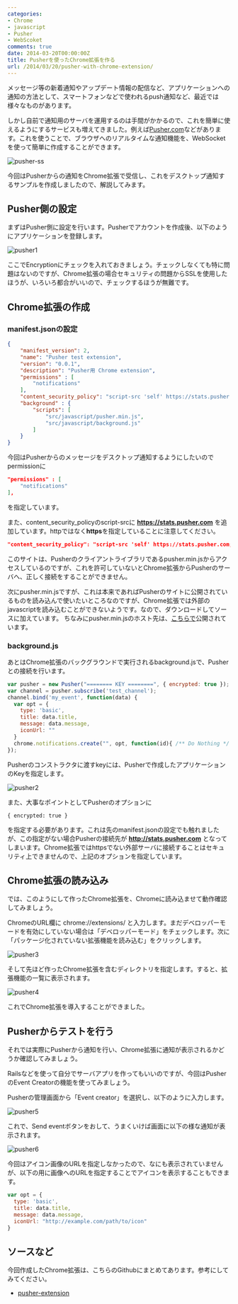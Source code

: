 ```yaml
---
categories:
- Chrome
- javascript
- Pusher
- WebScoket
comments: true
date: 2014-03-20T00:00:00Z
title: Pusherを使ったChrome拡張を作る
url: /2014/03/20/pusher-with-chrome-extension/
---
```


メッセージ等の新着通知やアップデート情報の配信など、アプリケーションへの通知の方法として、スマートフォンなどで使われるpush通知など、最近では様々なものがあります。

しかし自前で通知用のサーバを運用するのは手間がかかるので、これを簡単に使えるようにするサービスも増えてきました。例えば[Pusher.com](http://pusher.com)などがあります。これを使うことで、ブラウザへのリアルタイムな通知機能を、WebSocketを使って簡単に作成することができます。

![pusher-ss](/images/20140321/pusher-ss.png)

今回はPusherからの通知をChrome拡張で受信し、これをデスクトップ通知するサンプルを作成しましたので、解説してみます。

## Pusher側の設定

まずはPusher側に設定を行います。Pusherでアカウントを作成後、以下のようにアプリケーションを登録します。

![pusher1](/images/20140321/pusher1.png)

ここでEncryptionにチェックを入れておきましょう。チェックしなくても特に問題はないのですが、Chrome拡張の場合セキュリティの問題からSSLを使用したほうが、いろいろ都合がいいので、チェックするほうが無難です。

## Chrome拡張の作成

### manifest.jsonの設定

``` json manifest.json
{
    "manifest_version": 2,
    "name": "Pusher test extension",
    "version": "0.0.1",
    "description": "Pusher用 Chrome extension",
    "permissions" : [
        "notifications"
    ],
    "content_security_policy": "script-src 'self' https://stats.pusher.com; object-src 'self'",
    "background" : {
        "scripts": [
            "src/javascript/pusher.min.js",
            "src/javascript/background.js"
        ]
    }
}
```

今回はPusherからのメッセージをデスクトップ通知するようにしたいのでpermissionに
``` json
"permissions" : [
    "notifications"
],
```
を指定しています。

また、content_security_policyのscript-srcに **https://stats.pusher.com** を追加しています。httpではなく**https**を指定していることに注意してください。

``` json
"content_security_policy": "script-src 'self' https://stats.pusher.com; object-src 'self'",
```

このサイトは、Pusherのクライアントライブラリであるpusher.min.jsからアクセスしているのですが、これを許可していないとChrome拡張からPusherのサーバへ、正しく接続をすることができません。

次にpusher.min.jsですが、これは本来であればPusherのサイトに公開されているものを読み込んで使いたいところなのですが、Chrome拡張では外部のjavascriptを読み込むことができないようです。なので、ダウンロードしてソースに加えています。
ちなみにpusher.min.jsのホスト先は、[こちらで](http://pusher.com/docs/client_libraries)公開されています。


### background.js

あとはChrome拡張のバックグラウンドで実行されるbackground.jsで、Pusherとの接続を行います。

``` javascript background.js
var pusher = new Pusher("======== KEY ========", { encrypted: true });
var channel = pusher.subscribe('test_channel');
channel.bind('my_event', function(data) {
  var opt = {
    type: 'basic',
    title: data.title,
    message: data.message,
    iconUrl: ""
  }
  chrome.notifications.create("", opt, function(id){ /** Do Nothing */ });  
});
```

Pusherのコンストラクタに渡すkeyには、Pusherで作成したアプリケーションのKeyを指定します。

![pusher2](/images/20140321/pusher2.png)

また、大事なポイントとしてPusherのオプションに

```
{ encrypted: true }
```

を指定する必要があります。これは先のmanifest.jsonの設定でも触れましたが、この指定がない場合Pusherの接続先が **http://stats.pusher.com** となってしまいます。Chrome拡張ではhttpsでない外部サーバに接続することはセキュリティ上できませんので、上記のオプションを指定しています。

## Chrome拡張の読み込み

では、このようにして作ったChrome拡張を、Chromeに読み込ませて動作確認してみましょう。

ChromeのURL欄に chrome://extensions/ と入力します。まだデベロッパーモードを有効にしていない場合は「デベロッパーモード」をチェックします。次に「パッケージ化されていない拡張機能を読み込む」をクリックします。

![pusher3](/images/20140321/pusher3.png)

そして先ほど作ったChrome拡張を含むディレクトリを指定します。すると、拡張機能の一覧に表示されます。

![pusher4](/images/20140321/pusher4.png)

これでChrome拡張を導入することができました。

## Pusherからテストを行う

それでは実際にPusherから通知を行い、Chrome拡張に通知が表示されるかどうか確認してみましょう。

Railsなどを使って自分でサーバアプリを作ってもいいのですが、今回はPusherのEvent Creatorの機能を使ってみましょう。

Pusherの管理画面から「Event creator」を選択し、以下のように入力します。

![pusher5](/images/20140321/pusher5.png)

これで、Send eventボタンをおして、うまくいけば画面に以下の様な通知が表示されます。

![pusher6](/images/20140321/pusher6.png)

今回はアイコン画像のURLを指定しなかったので、なにも表示されていませんが、以下の用に画像へのURLを指定することでアイコンを表示することもできます。

``` javascript background.js
var opt = {
  type: 'basic',
  title: data.title,
  message: data.message,
  iconUrl: "http://example.com/path/to/icon"
}
```

## ソースなど

今回作成したChrome拡張は、こちらのGithubにまとめてあります。参考にしてみてください。

 - [pusher-extension](https://github.com/zephiransas/pusher-extension)

